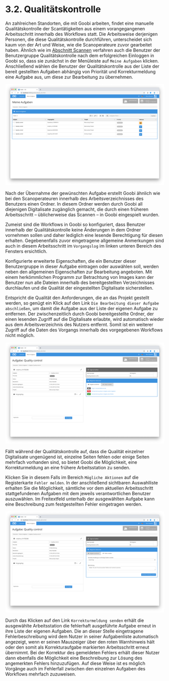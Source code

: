 # 3.2. Qualitätskontrolle

An zahlreichen Standorten, die mit Goobi arbeiten, findet eine manuelle Qualitätskontrolle der Scantätigkeiten aus einem vorangegangenen Arbeitsschritt innerhalb des Workflows statt. Die Arbeitsweise derjenigen Personen, die diese Qualitätskontrolle durchführen, unterscheidet sich kaum von der Art und Weise, wie die Scanoperateure zuvor gearbeitet haben. Ähnlich wie im [Abschnitt Scannen](3.1.md) verfahren auch die Benutzer der Benutzergruppe Qualitätskontrolle nach dem erfolgreichen Einloggen in Goobi so, dass sie zunächst in der Menüleiste auf `Meine Aufgaben` klicken. Anschließend wählen die Benutzer der Qualitätskontrolle aus der Liste der bereit gestellten Aufgaben abhängig von Priorität und Korrekturmeldung eine Aufgabe aus, um diese zur Bearbeitung zu übernehmen.

![Aufgaben f&#xFC;r einen Benutzer der Qualit&#xE4;tskontrolle](../../.gitbook/assets/30-32d.png)

Nach der Übernahme der gewünschten Aufgabe erstellt Goobi ähnlich wie bei den Scanoperateuren innerhalb des Arbeitsverzeichnisses des Benutzers einen Ordner. In diesem Ordner werden durch Goobi all diejenigen Digitalisate zugänglich gemacht, die durch einen früheren Arbeitsschritt – üblicherweise das Scannen – in Goobi eingespielt wurden. 

Zumeist sind die Workflows in Goobi so konfiguriert, dass Benutzer innerhalb der Qualitätskontrolle keine Änderungen in dem Ordner vornehmen sollen und daher lediglich eine lesende Berechtigung für diesen erhalten. Gegebenenfalls zuvor eingetragene allgemeine Anmerkungen sind auch in diesem Arbeitsschritt im `Vorgangslog` im linken unteren Bereich des Fensters ersichtlich. 

Konfigurierte erweiterte Eigenschaften, die ein Benutzer dieser Benutzergruppe in dieser Aufgabe eintragen oder auswählen soll, werden neben den allgemeinen Eigenschaften zur Bearbeitung angeboten. Mit einem herkömmlichen Programm zur Betrachtung von Images kann der Benutzer nun alle Dateien innerhalb des bereitgestellten Verzeichnisses durchlaufen und die Qualität der eingestellten Digitalisate sicherstellen. 

Entspricht die Qualität den Anforderungen, die an das Projekt gestellt werden, so genügt ein Klick auf den Link `Die Bearbeitung dieser Aufgabe abschließen`, um damit die Aufgabe aus der Liste der eigenen Aufgabe zu entfernen. Der zwischenzeitlich durch Goobi bereitgestellte Ordner, der einen lesenden Zugriff auf die Digitalisate erlaubte, wird automatisch wieder aus dem Arbeitsverzeichnis des Nutzers entfernt. Somit ist ein weiterer Zugriff auf die Daten des Vorgangs innerhalb des vorgegebenen Workflows nicht möglich.

![Angenommene Aufgabe der Qualit&#xE4;tskontrolle](../../.gitbook/assets/30-33d.png)

Fällt während der Qualitätskontrolle auf, dass die Qualität einzelner Digitalisate ungenügend ist, einzelne Seiten fehlen oder einige Seiten mehrfach vorhanden sind, so bietet Goobi die Möglichkeit, eine Korrekturmeldung an eine frühere Arbeitsstation zu senden. 

Klicken Sie in diesem Falls im Bereich `Mögliche Aktionen` auf die Registerkarte `Fehler melden`. In der anschließend sichtbaren Auswahlliste erhalten Sie die Möglichkeit, sämtliche vor dem aktuellen Arbeitsschritt stattgefundenen Aufgaben mit dem jeweils verantwortlichen Benutzer auszuwählen. Im Freitextfeld unterhalb der ausgewählten Aufgabe kann eine Beschreibung zum festgestellten Fehler eingetragen werden.

![Fehlerbeischreibung im Textfeld unter &quot;M&#xF6;gliche Aktionen - Fehler melden&quot;](../../.gitbook/assets/30-34d.png)

Durch das Klicken auf den Link `Korrekturmeldung senden` erhält die ausgewählte Arbeitsstation die fehlerhaft ausgeführte Aufgabe erneut in ihre Liste der eigenen Aufgaben. Die an dieser Stelle eingetragene Fehlerbeschreibung wird dem Nutzer in seiner Aufgabenliste automatisch angezeigt, wenn er seinen Mauszeiger über den roten Warnhinweis hält oder den somit als Korrekturaufgabe markierten Arbeitsschritt erneut übernimmt. Bei der Korrektur des gemeldeten Fehlers erhält dieser Nutzer dann ebenfalls die Möglichkeit eine Beschreibung zur Lösung des angemerkten Fehlers hinzuzufügen. Auf diese Weise ist es möglich Vorgänge auch im Fehlerfall zwischen den einzelnen Aufgaben des Workflows mehrfach zuzuweisen.

